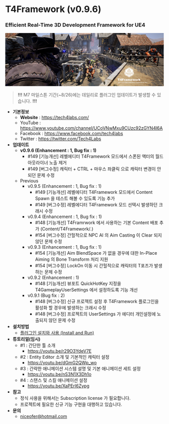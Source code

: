 # T4Framework (v0.9.6)
### Efficient Real-Time 3D Development Framework for UE4

![Epic_MegaGrants_Recipient](./T4Framework_Title.png)

> **!!!** M7 마일스톤 기간(~8/26)에는 데일리로 플러그인 업데이트가 발생할 수 있습니다. **!!!**

- **기본정보**
  - **Website** : <https://tech4labs.com/>
  - YouTube : <https://www.youtube.com/channel/UCoVNwMxu9CUzc92zGYN4l6A>
  - Facebook : <https://www.facebook.com/tech4labs>
  - Twitter : <https://twitter.com/Tech4Labs>
- **업데이트**
  - **v0.9.6 (Enhancement : 1, Bug fix : 1)**
    - #149 [기능개선] 레벨에디터 T4Framework 모드에서 스폰된 액터의 월드 아웃라이너 노출 제거
    - #149 [버그수정] 캐릭터 + CTRL + 마우스 좌클릭 으로 캐릭터 변경이 안되던 문제 수정
  - Previous
    - v0.9.5 (Enhancement : 1, Bug fix : 1)
      - #149 [기능개선] 레벨에디터 T4Framework 모드에서 Content Spawn 을 테스트 해볼 수 있도록 기능 추가
      - #149 [버그수정] 레벨에디터 T4Framework 모드 선택시 발생하던 크래시 수정
    - v0.9.4 (Enhancement : 1, Bug fix : 1)
      - #148 [기능개선] T4Framrwork 에서 사용하는 기본 Content 배포 추가 (Content/T4Framework/*.*)
      - #154 [버그수정] 간헐적으로 NPC AI 의 Aim Casting 이 Clear 되지 않던 문제 수정
    - v0.9.3 (Enhancement : 1, Bug fix : 1)
      - #154 [기능개선] Aim BlendSpace 가 없을 경우에 대한 In-Place Aiming 의 Bone Transform 처리 지원
      - #154 [버그수정] LockOn 이동 시 간헐적으로 캐릭터의 T포즈가 발생하는 문제 수정
    - v0.9.2 (Enhancement : 1)
      - #148 [기능개선] 뷰포트 QuickHotKey 지정을 T4GameplayUserSettings 에서 설정하도록 기능 개선
    - v0.9.1 (Bug fix : 2)
      - #148 [버그수정] 신규 프로젝트 설정 후 T4Framework 플로그인을 활성화 할 경우에 발생하는 크래시 수정
      - #148 [버그수정] 프로젝트의 UserSettings 가 에디터 개인설정에 노출되지 않던 문제 수정
- **설치방법**
  - [플러그인 설치와 사용 (Install and Run)](https://tech4labs.com/Tutorials/1_InstallAndRun/)
- **튜토리얼(임시)**
  - #1 : 간단한 툴 소개
    - https://youtu.be/r29O3YdeV7E
  - #2 : Entity Editor 소개 및 기본적인 캐릭터 설정
    - https://youtu.be/dGmG2QWp_wo
  - #3 : 간략한 애니메이션 시스템 설명 및 기본 애니메이션 세트 설정
    - https://youtu.be/nS3N1X3Dh1o
  - #4 : 스탠스 및 스킬 애니메이션 설정 
    - https://youtu.be/XaPErl6Zypg
- **참고**
  - 정식 사용을 위해서는 Subscription license 가 필요합니다.
  - 프로젝트에 필요한 신규 기능 구현을 대행하고 있습니다.
- **문의**
  - <niceofer@hotmail.com>
